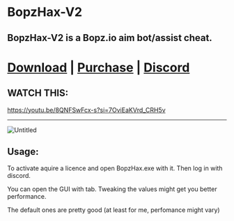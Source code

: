 
# BopzHax-V2
## BopzHax-V2 is a Bopz.io aim bot/assist cheat.

# [Download](https://github.com/Omena0/BopzHax/raw/main/dist/BopzHax-V2.exe) | [Purchase](https://discord.gg/8MrQAhDdbM) | [Discord](https://discord.gg/8MrQAhDdbM)

## WATCH THIS:
https://youtu.be/8QNFSwFcx-s?si=7OviEaKVrd_CRH5v

---

![Untitled](https://github.com/user-attachments/assets/0e3f97db-5275-46f0-8622-fc7d62031f0a)

## Usage:

To activate aquire a licence and open BopzHax.exe with it. Then log in with discord.

You can open the GUI with tab.
Tweaking the values might get you better performance.

The default ones are pretty good (at least for me, perfomance might vary)



